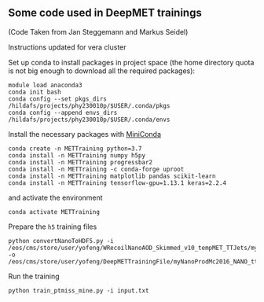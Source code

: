 ## Some code used in DeepMET trainings
(Code Taken from Jan Steggemann and Markus Seidel)

Instructions updated for vera cluster

Set up conda to install packages in project space (the home directory quota is not big enough to download all the required packages):
```
module load anaconda3
conda init bash
conda config --set pkgs_dirs /hildafs/projects/phy230010p/$USER/.conda/pkgs
conda config --append envs_dirs /hildafs/projects/phy230010p/$USER/.conda/envs
```

Install the necessary packages with [MiniConda](https://docs.conda.io/en/latest/miniconda.html)
```
conda create -n METTraining python=3.7
conda install -n METTraining numpy h5py
conda install -n METTraining progressbar2
conda install -n METTraining -c conda-forge uproot
conda install -n METTraining matplotlib pandas scikit-learn
conda install -n METTraining tensorflow-gpu=1.13.1 keras=2.2.4
```
and activate the environment
```
conda activate METTraining
```

Prepare the `h5` training files
```
python convertNanoToHDF5.py -i /eos/cms/store/user/yofeng/WRecoilNanoAOD_Skimmed_v10_tempMET_TTJets/myNanoProdMc2016_NANO_2_Skim.root -o /eos/cms/store/user/yofeng/DeepMETTrainingFile/myNanoProdMc2016_NANO_ttbar_2_Skim.h5
```

Run the training
```
python train_ptmiss_mine.py -i input.txt
```
